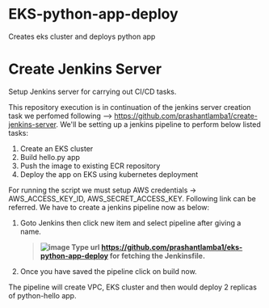 # EKS-python-app-deploy
Creates eks cluster and deploys python app


# Create Jenkins Server
Setup Jenkins server for carrying out CI/CD tasks.

This repository execution is in continuation of the jenkins server creation task we perfomed following --> https://github.com/prashantlamba1/create-jenkins-server. We'll be setting up a jenkins pipeline to perform below listed tasks:
1. Create an EKS cluster
2. Build hello.py app
3. Push the image to existing ECR repository
4. Deploy the app on EKS using kubernetes deployment 

For running the script we must setup AWS credentials -> AWS_ACCESS_KEY_ID, AWS_SECRET_ACCESS_KEY. Following link can be referred.
We have to create a jenkins pipeline now as below:

1. Goto Jenkins then click new item and select pipeline after giving a name. 
   >**![image](https://user-images.githubusercontent.com/67849881/232850843-af14ec89-0a1d-4d9c-804e-58233a583b7f.png)
   Type url https://github.com/prashantlamba1/eks-python-app-deploy for fetching the Jenkinsfile.**

2. Once you have saved the pipeline click on build now.

The pipeline will create VPC, EKS cluster and then would deploy 2 replicas of python-hello app.
